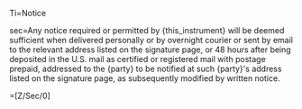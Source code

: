 Ti=Notice

sec=Any notice required or permitted by {this_instrument} will be deemed sufficient when delivered personally or by overnight courier or sent by email to the relevant address listed on the signature page, or 48 hours after being deposited in the U.S. mail as certified or registered mail with postage prepaid, addressed to the {party} to be notified at such {party}'s address listed on the signature page, as subsequently modified by written notice.

=[Z/Sec/0]